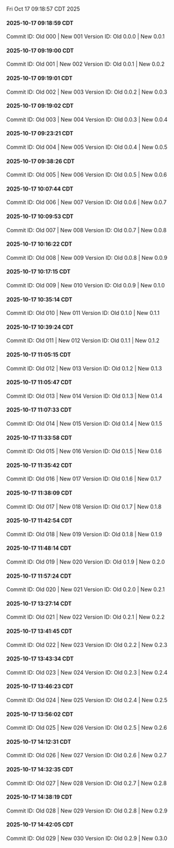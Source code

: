 Fri Oct 17 09:18:57 CDT 2025
#### 2025-10-17 09:18:59 CDT

Commit ID: Old 000 | New 001
Version ID: Old 0.0.0 | New 0.0.1


#### 2025-10-17 09:19:00 CDT

Commit ID: Old 001 | New 002
Version ID: Old 0.0.1 | New 0.0.2


#### 2025-10-17 09:19:01 CDT

Commit ID: Old 002 | New 003
Version ID: Old 0.0.2 | New 0.0.3


#### 2025-10-17 09:19:02 CDT

Commit ID: Old 003 | New 004
Version ID: Old 0.0.3 | New 0.0.4


#### 2025-10-17 09:23:21 CDT

Commit ID: Old 004 | New 005
Version ID: Old 0.0.4 | New 0.0.5


#### 2025-10-17 09:38:26 CDT

Commit ID: Old 005 | New 006
Version ID: Old 0.0.5 | New 0.0.6


#### 2025-10-17 10:07:44 CDT

Commit ID: Old 006 | New 007
Version ID: Old 0.0.6 | New 0.0.7


#### 2025-10-17 10:09:53 CDT

Commit ID: Old 007 | New 008
Version ID: Old 0.0.7 | New 0.0.8


#### 2025-10-17 10:16:22 CDT

Commit ID: Old 008 | New 009
Version ID: Old 0.0.8 | New 0.0.9


#### 2025-10-17 10:17:15 CDT

Commit ID: Old 009 | New 010
Version ID: Old 0.0.9 | New 0.1.0


#### 2025-10-17 10:35:14 CDT

Commit ID: Old 010 | New 011
Version ID: Old 0.1.0 | New 0.1.1


#### 2025-10-17 10:39:24 CDT

Commit ID: Old 011 | New 012
Version ID: Old 0.1.1 | New 0.1.2


#### 2025-10-17 11:05:15 CDT

Commit ID: Old 012 | New 013
Version ID: Old 0.1.2 | New 0.1.3


#### 2025-10-17 11:05:47 CDT

Commit ID: Old 013 | New 014
Version ID: Old 0.1.3 | New 0.1.4


#### 2025-10-17 11:07:33 CDT

Commit ID: Old 014 | New 015
Version ID: Old 0.1.4 | New 0.1.5


#### 2025-10-17 11:33:58 CDT

Commit ID: Old 015 | New 016
Version ID: Old 0.1.5 | New 0.1.6


#### 2025-10-17 11:35:42 CDT

Commit ID: Old 016 | New 017
Version ID: Old 0.1.6 | New 0.1.7


#### 2025-10-17 11:38:09 CDT

Commit ID: Old 017 | New 018
Version ID: Old 0.1.7 | New 0.1.8


#### 2025-10-17 11:42:54 CDT

Commit ID: Old 018 | New 019
Version ID: Old 0.1.8 | New 0.1.9


#### 2025-10-17 11:48:14 CDT

Commit ID: Old 019 | New 020
Version ID: Old 0.1.9 | New 0.2.0


#### 2025-10-17 11:57:24 CDT

Commit ID: Old 020 | New 021
Version ID: Old 0.2.0 | New 0.2.1


#### 2025-10-17 13:27:14 CDT

Commit ID: Old 021 | New 022
Version ID: Old 0.2.1 | New 0.2.2


#### 2025-10-17 13:41:45 CDT

Commit ID: Old 022 | New 023
Version ID: Old 0.2.2 | New 0.2.3


#### 2025-10-17 13:43:34 CDT

Commit ID: Old 023 | New 024
Version ID: Old 0.2.3 | New 0.2.4


#### 2025-10-17 13:46:23 CDT

Commit ID: Old 024 | New 025
Version ID: Old 0.2.4 | New 0.2.5


#### 2025-10-17 13:56:02 CDT

Commit ID: Old 025 | New 026
Version ID: Old 0.2.5 | New 0.2.6


#### 2025-10-17 14:12:31 CDT

Commit ID: Old 026 | New 027
Version ID: Old 0.2.6 | New 0.2.7


#### 2025-10-17 14:32:35 CDT

Commit ID: Old 027 | New 028
Version ID: Old 0.2.7 | New 0.2.8


#### 2025-10-17 14:38:19 CDT

Commit ID: Old 028 | New 029
Version ID: Old 0.2.8 | New 0.2.9


#### 2025-10-17 14:42:05 CDT

Commit ID: Old 029 | New 030
Version ID: Old 0.2.9 | New 0.3.0


